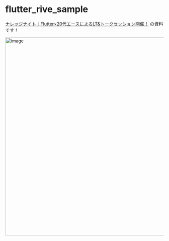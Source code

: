 # flutter_rive_sample

[ナレッジナイト｜Flutter×20代エースによるLT&トークセッション開催！](https://youtrust.jp/lp/knowledgenight-vol2-flutter) の資料です！

<img width="1200" height="630" alt="image" src="https://github.com/user-attachments/assets/9ab57082-5d93-44f1-ac3f-96619389d4ee" />
